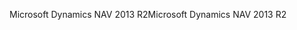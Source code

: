 <span data-ttu-id="cd22b-101">Microsoft Dynamics NAV 2013 R2</span><span class="sxs-lookup"><span data-stu-id="cd22b-101">Microsoft Dynamics NAV 2013 R2</span></span>